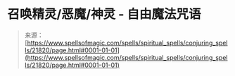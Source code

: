 <!--yml

category: 未分类

date: 2024-06-12 19:05:39

-->

# 召唤精灵/恶魔/神灵 - 自由魔法咒语

> 来源：[https://www.spellsofmagic.com/spells/spiritual_spells/conjuring_spells/21820/page.html#0001-01-01](https://www.spellsofmagic.com/spells/spiritual_spells/conjuring_spells/21820/page.html#0001-01-01)
